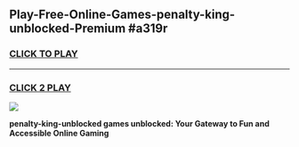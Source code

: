 
## Play-Free-Online-Games-penalty-king-unblocked-Premium #a319r
<h3>
<a href="https://premium.freeplayer.one?title=penalty-king-unblocked&ref=8M">CLICK TO PLAY</a></h3>
<hr>

<h3>
<a href="https://premium.freeplayer.one?title=penalty-king-unblocked&ref=8M">CLICK 2 PLAY</a>
  
</h3>

<a href="https://premium.freeplayer.one?title=penalty-king-unblocked&ref=8M"><img src="https://clearcache.store/games.png"></a>


**penalty-king-unblocked games unblocked: Your Gateway to Fun and Accessible Online Gaming**
